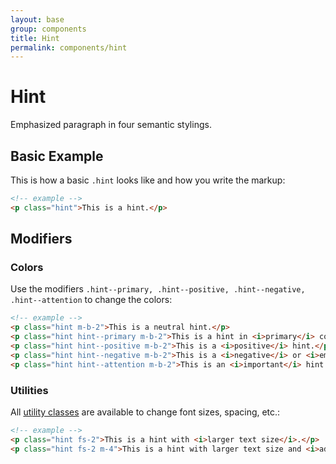 ```yaml
---
layout: base
group: components
title: Hint
permalink: components/hint
---
```


# Hint

<p class="intro">Emphasized paragraph in four semantic stylings.</p>

## Basic Example

This is how a basic `.hint` looks like and how you write the markup:

```html
<!-- example -->
<p class="hint">This is a hint.</p>
```

## Modifiers

### Colors

Use the modifiers `.hint--primary, .hint--positive, .hint--negative, .hint--attention` to change the colors:

```html
<!-- example -->
<p class="hint m-b-2">This is a neutral hint.</p>
<p class="hint hint--primary m-b-2">This is a hint in <i>primary</i> color.</p>
<p class="hint hint--positive m-b-2">This is a <i>positive</i> hint.</p>
<p class="hint hint--negative m-b-2">This is a <i>negative</i> or <i>emergency</i> hint.</p>
<p class="hint hint--attention m-b-2">This is an <i>important</i> hint.</p>
```

### Utilities

All [utility classes](/utilities/) are available to change font sizes, spacing, etc.:

```html
<!-- example -->
<p class="hint fs-2">This is a hint with <i>larger text size</i>.</p>
<p class="hint fs-2 m-4">This is a hint with larger text size and <i>additional margins</i>.</p>

```